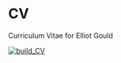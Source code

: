 # CV
Curriculum Vitae for Elliot Gould

<!-- badges: start -->
[![build_CV](https://github.com/egouldo/CV/actions/workflows/R-CMD-check.yaml/badge.svg)](https://github.com/egouldo/CV/actions/workflows/docker_action.yaml)
<!-- badges: end -->
